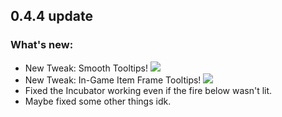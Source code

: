 ## 0.4.4 update
### What's new:
* New Tweak: Smooth Tooltips!
![](https://user-images.githubusercontent.com/104443436/196716085-af76ee61-495b-4c76-ba24-4ed8c8c674a0.gif)
* New Tweak: In-Game Item Frame Tooltips!
![](https://user-images.githubusercontent.com/104443436/196708886-3cbde116-f03d-4496-a4cf-432697f77290.gif)
* Fixed the Incubator working even if the fire below wasn't lit.
* Maybe fixed some other things idk.